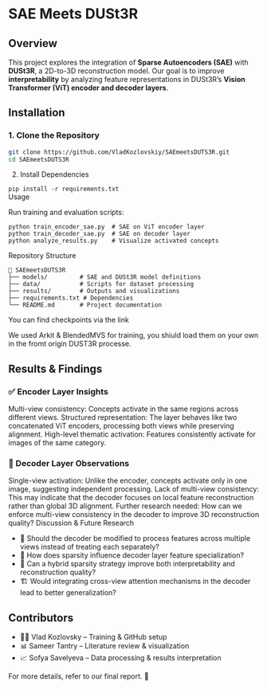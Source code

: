 # SAE Meets DUSt3R  

## Overview  
This project explores the integration of **Sparse Autoencoders (SAE)** with **DUSt3R**, a 2D-to-3D reconstruction model. Our goal is to improve **interpretability** by analyzing feature representations in DUSt3R’s **Vision Transformer (ViT) encoder and decoder layers**.  

## Installation  

### 1. Clone the Repository  
```bash
git clone https://github.com/VladKozlovskiy/SAEmeetsDUTS3R.git  
cd SAEmeetsDUTS3R
```
2. Install Dependencies
   
```pip install -r requirements.txt```  
Usage

Run training and evaluation scripts:

```
python train_encoder_sae.py  # SAE on ViT encoder layer  
python train_decoder_sae.py  # SAE on decoder layer  
python analyze_results.py    # Visualize activated concepts  
```

Repository Structure

```
📂 SAEmeetsDUTS3R
├── models/         # SAE and DUSt3R model definitions
├── data/           # Scripts for dataset processing
├── results/        # Outputs and visualizations
├── requirements.txt # Dependencies
└── README.md       # Project documentation
```

You can find checkpoints via the link 

We used Arkit & BlendedMVS for training, you shiuld load them on your own in the fromt origin DUST3R processe. 


## Results & Findings

### ✅ Encoder Layer Insights
Multi-view consistency: Concepts activate in the same regions across different views.
Structured representation: The layer behaves like two concatenated ViT encoders, processing both views while preserving alignment.
High-level thematic activation: Features consistently activate for images of the same category.

### 🔴 Decoder Layer Observations
Single-view activation: Unlike the encoder, concepts activate only in one image, suggesting independent processing.
Lack of multi-view consistency: This may indicate that the decoder focuses on local feature reconstruction rather than global 3D alignment.
Further research needed: How can we enforce multi-view consistency in the decoder to improve 3D reconstruction quality?
Discussion & Future Research

- 🧩 Should the decoder be modified to process features across multiple views instead of treating each separately?
- 🎯 How does sparsity influence decoder layer feature specialization?
- 🔄 Can a hybrid sparsity strategy improve both interpretability and reconstruction quality?
- 🏗 Would integrating cross-view attention mechanisms in the decoder lead to better generalization?


## Contributors

- 👨‍💻 Vlad Kozlovsky – Training & GitHub setup
- 📊 Sameer Tantry – Literature review & visualization
- 📈 Sofya Savelyeva – Data processing & results interpretation

For more details, refer to our final report. 🚀
